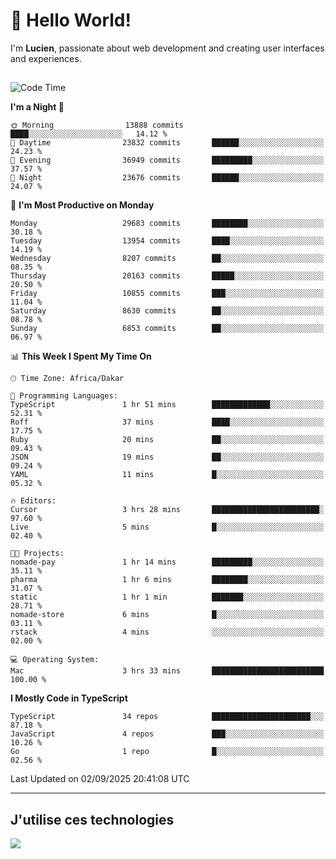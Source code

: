 # 👋 Hello World!

I'm **Lucien**, passionate about web development and creating user interfaces and experiences.

##

<!--START_SECTION:waka-->
![Code Time](http://img.shields.io/badge/Code%20Time-3%2C642%20hrs%2053%20mins-blue)

**I'm a Night 🦉** 

```text
🌞 Morning                13888 commits       ████░░░░░░░░░░░░░░░░░░░░░   14.12 % 
🌆 Daytime                23832 commits       ██████░░░░░░░░░░░░░░░░░░░   24.23 % 
🌃 Evening                36949 commits       █████████░░░░░░░░░░░░░░░░   37.57 % 
🌙 Night                  23676 commits       ██████░░░░░░░░░░░░░░░░░░░   24.07 % 
```
📅 **I'm Most Productive on Monday** 

```text
Monday                   29683 commits       ████████░░░░░░░░░░░░░░░░░   30.18 % 
Tuesday                  13954 commits       ████░░░░░░░░░░░░░░░░░░░░░   14.19 % 
Wednesday                8207 commits        ██░░░░░░░░░░░░░░░░░░░░░░░   08.35 % 
Thursday                 20163 commits       █████░░░░░░░░░░░░░░░░░░░░   20.50 % 
Friday                   10855 commits       ███░░░░░░░░░░░░░░░░░░░░░░   11.04 % 
Saturday                 8630 commits        ██░░░░░░░░░░░░░░░░░░░░░░░   08.78 % 
Sunday                   6853 commits        ██░░░░░░░░░░░░░░░░░░░░░░░   06.97 % 
```


📊 **This Week I Spent My Time On** 

```text
🕑︎ Time Zone: Africa/Dakar

💬 Programming Languages: 
TypeScript               1 hr 51 mins        █████████████░░░░░░░░░░░░   52.31 % 
Roff                     37 mins             ████░░░░░░░░░░░░░░░░░░░░░   17.75 % 
Ruby                     20 mins             ██░░░░░░░░░░░░░░░░░░░░░░░   09.43 % 
JSON                     19 mins             ██░░░░░░░░░░░░░░░░░░░░░░░   09.24 % 
YAML                     11 mins             █░░░░░░░░░░░░░░░░░░░░░░░░   05.32 % 

🔥 Editors: 
Cursor                   3 hrs 28 mins       ████████████████████████░   97.60 % 
Live                     5 mins              █░░░░░░░░░░░░░░░░░░░░░░░░   02.40 % 

🐱‍💻 Projects: 
nomade-pay               1 hr 14 mins        █████████░░░░░░░░░░░░░░░░   35.11 % 
pharma                   1 hr 6 mins         ████████░░░░░░░░░░░░░░░░░   31.07 % 
static                   1 hr 1 min          ███████░░░░░░░░░░░░░░░░░░   28.71 % 
nomade-store             6 mins              █░░░░░░░░░░░░░░░░░░░░░░░░   03.11 % 
rstack                   4 mins              ░░░░░░░░░░░░░░░░░░░░░░░░░   02.00 % 

💻 Operating System: 
Mac                      3 hrs 33 mins       █████████████████████████   100.00 % 
```

**I Mostly Code in TypeScript** 

```text
TypeScript               34 repos            ██████████████████████░░░   87.18 % 
JavaScript               4 repos             ███░░░░░░░░░░░░░░░░░░░░░░   10.26 % 
Go                       1 repo              █░░░░░░░░░░░░░░░░░░░░░░░░   02.56 % 
```




 Last Updated on 02/09/2025 20:41:08 UTC
<!--END_SECTION:waka-->
---

## J'utilise ces technologies

<p align="left">
  <a href="https://skillicons.dev">
    <img src="https://skillicons.dev/icons?i=ts,js,go,ruby,css,scss,tailwind,react,vite,nextjs,docker,figma,ableton" />
  </a>
</p>

